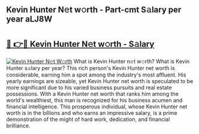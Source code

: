 ## Kevin Hunter N𝚎t w𝚘rth - Part-cmt S𝚊lary per year aLJ8W

# <h2><a href="http://gc3vzdr.nevu.top/?p=Kevin+Hunter">🔗 👉🔴 Kevin Hunter N𝚎t w𝚘rth - S𝚊lary</a></h2>

[![Kevin Hunter N𝚎t W𝚘rth](https://i.imgur.com/Oavwk0R.jpeg)](http://gc3vzdr.nevu.top/?p=Kevin+Hunter)
What is Kevin Hunter n𝚎t w𝚘rth? What is Kevin Hunter s𝚊lary per year?
This rich person's Kevin Hunter net worth is considerable, earning him a spot among the industry's most affluent. His yearly earnings are sizeable, yet Kevin Hunter net worth is speculated to be more significant due to his varied business pursuits and real estate possessions. With a Kevin Hunter net worth that ranks him among the world's wealthiest, this man is recognized for his business acumen and financial intelligence. This prosperous individual, whose Kevin Hunter net worth is in the billions and who earns an impressive salary, is a prime demonstration of the might of hard work, dedication, and financial brilliance.

